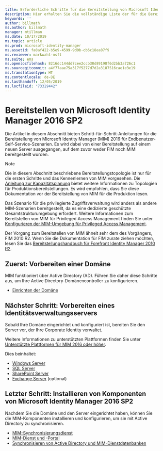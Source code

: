 ```yaml
---
title: Erforderliche Schritte für die Bereitstellung von Microsoft Identity Manager 2016 | Microsoft-Dokumentation
description: Hier erhalten Sie die vollständige Liste der für die Bereitstellung von Microsoft Identity Manager 2016 notwendigen Schritte, von der Vorbereitung der Umgebung bis zur Konfiguration der Portale.
keywords: ''
author: billmath
ms.author: billmath
manager: mtillman
ms.date: 10/17/2019
ms.topic: article
ms.prod: microsoft-identity-manager
ms.assetid: fa0af422-b5e9-4599-9d9b-cb6c18ea07f9
ms.reviewer: markwahl-msft
ms.suite: ems
ms.openlocfilehash: 8216dc144dd7cee2ccb30d89198f6d2bb3a726c1
ms.sourcegitcommit: a4f77aae75a317f5277d7d2a3187516cae1e3e19
ms.translationtype: HT
ms.contentlocale: de-DE
ms.lasthandoff: 12/05/2019
ms.locfileid: "73329442"
---
```

# <a name="deploy-microsoft-identity-manager-2016-sp2"></a>Bereitstellen von Microsoft Identity Manager 2016 SP2
Die Artikel in diesem Abschnitt bieten Schritt-für-Schritt-Anleitungen für die Bereitstellung von Microsoft Identity Manager (MIM) 2016 für Endbenutzer-Self-Service-Szenarien. Es wird dabei von einer Bereitstellung auf einem neuen Server ausgegangen, auf dem zuvor weder FIM noch MIM bereitgestellt wurden.

> [!NOTE]
> Die in diesem Abschnitt beschriebene Bereitstellungstopologie ist nur für die ersten Schritte und das Kennenlernen von MIM vorgesehen.  Die [Anleitung zur Kapazitätsplanung](capacity-planning-guide.md) bietet weitere Informationen zu Topologien für Produktionsbereitstellungen.  Es wird empfohlen, dass Sie diese Dokumentation vor der Bereitstellung von MIM für die Produktion lesen.

Das Szenario für die privilegierte Zugriffsverwaltung wird anders als andere MIM-Szenarien bereitgestellt, da es eine dedizierte geschützte Gesamtstrukturumgebung erfordert.  Weitere Informationen zum Bereitstellen von MIM für Privileged Access Management finden Sie unter [Konfigurieren der MIM-Umgebung für Privileged Access Management](./pam/configuring-mim-environment-for-pam.md).

Der Vorgang zum Bereitstellen von MIM ähnelt sehr dem des Vorgängers, FIM 2010 R2. Wenn Sie die Dokumentation für FIM zurate ziehen möchten, lesen Sie das [Bereitstellungshandbuch für Forefront Identity Manager 2010 R2](https://technet.microsoft.com/library/jj134310).

## <a name="first-prepare-a-domain"></a>Zuerst: Vorbereiten einer Domäne
MIM funktioniert über Active Directory (AD). Führen Sie daher diese Schritte aus, um Ihre Active Directory-Domänencontroller zu konfigurieren.
- [Einrichten der Domäne](preparing-domain.md)


## <a name="next-prepare-an-identity-management-servers"></a>Nächster Schritt: Vorbereiten eines Identitätsverwaltungsservers
Sobald Ihre Domäne eingerichtet und konfiguriert ist, bereiten Sie den Server vor, der Ihre Corporate Identity verwaltet.

Weitere Informationen zu unterstützten Plattformen finden Sie unter [Unterstützte Plattformen für MIM 2016 oder höher](microsoft-identity-manager-2016-supported-platforms.md).

 Dies beinhaltet:
- [Windows Server](prepare-server-ws2016.md)
- [SQL Server](prepare-server-sql2016.md)
- [SharePoint Server](prepare-server-sharepoint.md)
- [Exchange Server](prepare-server-exchange.md) (optional)

## <a name="finally-install-microsoft-identity-manager-2016-sp2-components"></a>Letzter Schritt: Installieren von Komponenten von Microsoft Identity Manager 2016 SP2
Nachdem Sie die Domäne und den Server eingerichtet haben, können Sie die MIM-Komponenten installieren und konfigurieren, um sie mit Active Directory zu synchronisieren.
- [MIM-Synchronisierungsdienst](install-mim-sync.md)
- [MIM-Dienst und -Portal](install-mim-service-portal.md)
- [Synchronisieren von Active Directory und MIM-Dienstdatenbanken](install-mim-sync-ad-service.md)

